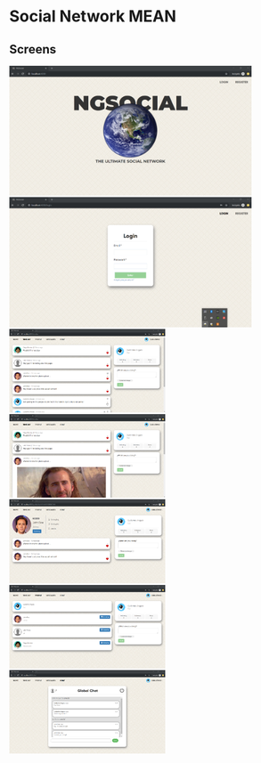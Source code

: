 # Social Network MEAN

## Screens
<img src="https://github.com/GuilleAngulo/social-network-mean/blob/master/home.png" width="435"><img src="https://github.com/GuilleAngulo/social-network-mean/blob/master/login.png" width="435">
<img src="https://github.com/GuilleAngulo/social-network-mean/blob/master/timeline.png" width="280"><img src="https://github.com/GuilleAngulo/social-network-mean/blob/master/timeline-photo.png" width="280">
<img src="https://github.com/GuilleAngulo/social-network-mean/blob/master/profile.png" width="280"><img src="https://github.com/GuilleAngulo/social-network-mean/blob/master/people.png" width="280">
<img src="https://github.com/GuilleAngulo/social-network-mean/blob/master/chat.png" width="280">
